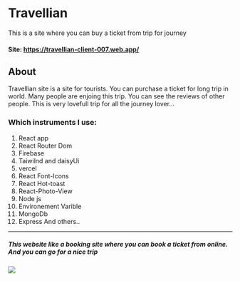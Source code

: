 # Travellian
This is a site where you can buy a ticket from trip for journey

#### Site: https://travellian-client-007.web.app/

## About
Travellian site is a site for tourists. You can purchase a ticket for long trip in world. Many people are enjoing this trip. You can see the reviews of other people. This is very lovefull trip for all the journey lover...

### Which instruments I use:
1. React app
2. React Router Dom
3. Firebase
4. Taiwilnd and daisyUi
5. vercel
6. React Font-Icons
7. React Hot-toast
8. React-Photo-View
9. Node js
10. Environement Varible
11. MongoDb
12. Express 
And others..

-----------------------------
##### This website like a booking site where you can book a ticket from online. And you can go for a nice trip


![](https://cdn-icons-png.flaticon.com/512/201/201623.png)